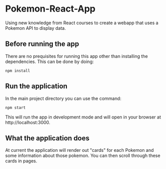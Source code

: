 # Pokemon-React-App
Using new knowledge from React courses to create a webapp that uses a Pokemon API to display data.

## Before running the app
There are no prequisites for running this app other than installing the dependencies. This can be done by doing:

`npm install`

## Run the application
In the main project directory you can use the command:

`npm start`

This will run the app in development mode and will open in your browser at http://localhost:3000.

## What the application does
At current the application will render out "cards" for each Pokemon and some information about those pokemon. You can then scroll through these cards in pages.